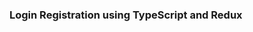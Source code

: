 <!-- THIS IS A LOGIN PAGE APP WITH TYPESCRIPT USE OF REDUX  -->
### Login Registration using TypeScript and Redux
